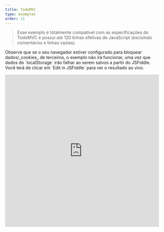 ```yaml
---
title: TodoMVC
type: examples
order: 11
---
```


> Esse exemplo é totalmente compatível com as especificações do TodoMVC e possui até 120 linhas efetivas de JavaScript (excluindo comentários e linhas vazias).

<p class="tip">Observe que se o seu navegador estiver configurado para bloquear dados/_cookies_ de terceiros, o exemplo não irá funcionar, uma vez que dados do `localStorage` irão falhar ao serem salvos a partir do JSFiddle. Você terá de clicar em `Edit in JSFiddle` para ver o resultado ao vivo.</p>

<iframe width="100%" height="500" src="https://jsfiddle.net/yyx990803/4dr2fLb7/embedded/result,html,js,css" allowfullscreen="allowfullscreen" frameborder="0"></iframe>
